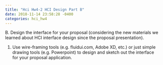 ```yaml
---
title: "Hci Hw4-2 HCI Design Part B"
date: 2018-11-14 23:58:28 -0400
categories: hci_hw4
---
```

B. Design the interface for your proposal (considering the new materials we learned about HCI interface design since the proposal presentation). 

1. Use wire-framing tools (e.g. fluidui.com, Adobe XD, etc.) or just simple drawing tools (e.g. Powerpoint) to design and sketch out the interface for your proposal application.  
 
